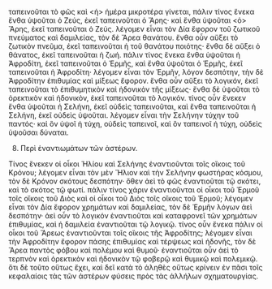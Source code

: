 ταπεινοῦται τὸ φῶς καὶ <ἡ> ἡμέρα μικροτέρα γίνεται, πάλιν τίνος ἕνεκα ἔνθα ὑψοῦται ὁ Ζεύς, ἐκεῖ ταπεινοῦται ὁ Ἄρης· καὶ ἔνθα ὑψοῦται <ὁ> Ἄρης, ἐκεῖ ταπεινοῦται ὁ Ζεύς. λέγομεν εἶναι τὸν Δία ἔφορον τοῦ ζωτικοῦ πνεύματος καὶ δαμιλείας, τὸν δὲ Ἄρεα θανάτου. ἔνθα οὖν αὔξει τὸ ζωτικὸν πνεῦμα, ἐκεῖ ταπεινοῦται ἡ τοῦ θανάτου ποιότης· ἔνθα δὲ αὔξει ὁ θάνατος, ἐκεῖ ταπεινοῦται ἡ ζωή. πάλιν τίνος ἕνεκα ἔνθα ὑψοῦται ἡ Ἀφροδίτη, ἐκεῖ ταπεινοῦται ὁ Ἑρμῆς, καὶ ἔνθα ὑψοῦται ὁ Ἑρμῆς, ἐκεῖ ταπεινοῦται ἡ Ἀφροδίτη· λέγομεν εἶναι τὸν Ἑρμῆν, λόγον δεσπότην, τὴν δὲ Ἀφροδίτην ἐπιθυμίας καὶ μίξεως ἔφορον. ἔνθα οὖν αὔξει τὸ λογικόν, ἐκεῖ ταπεινοῦται τὸ ἐπιθυμητικὸν καὶ ἡδονικὸν τῆς μίξεως· ἔνθα δὲ ὑψοῦται τὸ ὀρεκτικὸν καὶ ἡδονικὸν, ἐκεῖ ταπεινοῦται τὸ λογικόν. τίνος οὖν ἕνεκεν ἔνθα ὑψοῦται ἡ Σελήνη, ἐκεῖ οὐδεὶς ταπεινοῦται, καὶ ἔνθα ταπεινοῦται ἡ Σελήνη, ἐκεῖ οὐδεὶς ὑψοῦται. λέγομεν εἶναι τὴν Σελήνην τύχην τοῦ παντός· καὶ ὃν ὑψοῖ ἡ τύχη, οὐδεὶς ταπεινοῖ, καὶ ὃν ταπεινοῖ ἡ τύχη, οὐδεὶς ὑψοῦσαι δύναται.

8. Περὶ ἐναντιωμάτων τῶν ἀστέρων.

Τίνος ἕνεκεν οἱ οἶκοι Ἡλίου καὶ Σελήνης ἐναντιοῦνται τοῖς οἴκοις τοῦ Κρόνου; λέγομεν εἶναι τὸν μὲν Ἥλιον καὶ τὴν Σελήνην φωστήρας κόσμου, τὸν δὲ Κρόνον σκότους δεσπότην· ὅθεν ἀεὶ τὸ φῶς ἐναντιοῦται τῷ σκότει, καὶ τὸ σκότος τῷ φωτί. πάλιν τίνος χάριν ἐναντιοῦνται οἱ οἶκοι τοῦ Ἑρμοῦ τοῖς οἴκοις τοῦ Διὸς καὶ οἱ οἶκοι τοῦ Διὸς τοῖς οἴκοις τοῦ Ἑρμοῦ; λέγομεν εἶναι τὸν Δία ἔφορον χρημάτων καὶ δαμιλείας, τὸν δὲ Ἑρμῆν λόγων ἀεὶ δεσπότην· ἀεὶ οὖν τὸ λογικόν ἐναντιοῦται καὶ καταφρονεῖ τῶν χρημάτων ἐπιθυμίας, καὶ ἡ δαμιλεία ἐναντιοῦται τῷ λογικῷ. τίνος οὖν ἕνεκα πάλιν οἱ οἶκοι τοῦ Ἄρεως ἐναντιοῦνται τοῖς οἴκοις τῆς Ἀφροδίτης; λέγομεν εἶναι τὴν Ἀφροδίτην ἔφορον πάσης ἐπιθυμίας καὶ τέρψεως καὶ ἡδονῆς, τὸν δὲ Ἄρεα παντὸς φόβου καὶ πολέμου καὶ θυμοῦ· ἐναντιοῦται οὖν ἀεὶ τὸ τερπνὸν καὶ ὀρεκτικὸν καὶ ἡδονικὸν τῷ φοβερῷ καὶ θυμικῷ καὶ πολεμικῷ. ὅτι δὲ τοῦτο οὕτως ἔχει, καὶ δεῖ κατὰ τὸ ἀληθὲς οὕτως κρίνειν ἐν πᾶσι τοῖς κεφαλαίοις τὰς τῶν ἀστέρων φύσεις πρὸς τὰς ἀλλήλων σχηματουργίας.